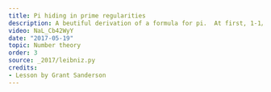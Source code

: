 ```yaml
---
title: Pi hiding in prime regularities
description: A beutiful derivation of a formula for pi.  At first, 1-1/3+1/5-1/7+1/9-.... seems unrelated to circles, but in fact there is a circle hiding here, as well as some interesting facts about prime numbers in the context of complex numbers.
video: NaL_Cb42WyY
date: "2017-05-19"
topic: Number theory
order: 3
source: _2017/leibniz.py
credits:
- Lesson by Grant Sanderson
---
```

